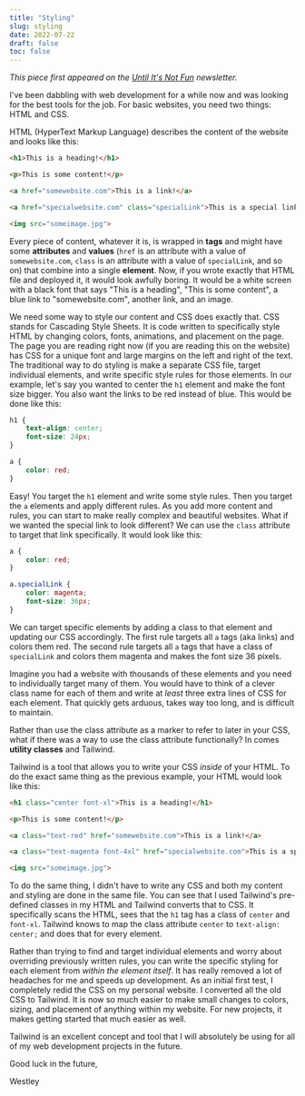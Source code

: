 ```yaml
---
title: "Styling"
slug: styling
date: 2022-07-22
draft: false
toc: false
---
```

*This piece first appeared on the [Until It's Not Fun](https://untilitsnotfun.com/posts/2022-07-22/) newsletter.*

I've been dabbling with web development for a while now and was looking for the best tools for the job. For basic websites, you need two things: HTML and CSS.

HTML (HyperText Markup Language) describes the content of the website and looks like this:
```html
<h1>This is a heading!</h1>

<p>This is some content!</p>

<a href="somewebsite.com">This is a link!</a>

<a href="specialwebsite.com" class="specialLink">This is a special link</a>

<img src="someimage.jpg">
```
Every piece of content, whatever it is, is wrapped in **tags** and might have some **attributes** and **values** (`href` is an attribute with a value of `somewebsite.com`, `class` is an attribute with a value of `specialLink`, and so on) that combine into a single **element**. Now, if you wrote exactly that HTML file and deployed it, it would look awfully boring. It would be a white screen with a black font that says "This is a heading", "This is some content", a blue link to "somewebsite.com", another link, and an image.

We need some way to style our content and CSS does exactly that. CSS stands for Cascading Style Sheets. It is code written to specifically style HTML by changing colors, fonts, animations, and placement on the page. The page you are reading right now (if you are reading this on the website) has CSS for a unique font and large margins on the left and right of the text. The traditional way to do styling is make a separate CSS file, target individual elements, and write specific style rules for those elements. In our example, let's say you wanted to center the `h1` element and make the font size bigger. You also want the links to be red instead of blue. This would be done like this:
```css
h1 {
	text-align: center;
	font-size: 24px;
}

a {
	color: red;
}
```
Easy! You target the `h1` element and write some style rules. Then you target the `a` elements and apply different rules. As you add more content and rules, you can start to make really complex and beautiful websites. What if we wanted the special link to look different? We can use the `class` attribute to target that link specifically. It would look like this:
```css
a {
	color: red;
}

a.specialLink {
	color: magenta;
	font-size: 36px;
}
```
We can target specific elements by adding a class to that element and updating our CSS accordingly. The first rule targets all `a` tags (aka links) and colors them red. The second rule targets all `a` tags that have a class of `specialLink` and colors them magenta and makes the font size 36 pixels.

Imagine you had a website with thousands of these elements and you need to individually target many of them. You would have to think of a clever class name for each of them and write at *least* three extra lines of CSS for each element. That quickly gets arduous, takes way too long, and is difficult to maintain.

Rather than use the class attribute as a marker to refer to later in your CSS, what if there was a way to use the class attribute functionally? In comes **utility classes** and Tailwind.

Tailwind is a tool that allows you to write your CSS *inside* of your HTML. To do the exact same thing as the previous example, your HTML would look like this:
```html
<h1 class="center font-xl">This is a heading!</h1>

<p>This is some content!</p>

<a class="text-red" href="somewebsite.com">This is a link!</a>

<a class="text-magenta font-4xl" href="specialwebsite.com">This is a special link</a>

<img src="someimage.jpg">
```
To do the same thing, I didn't have to write any CSS and both my content and styling are done in the same file. You can see that I used Tailwind's pre-defined classes in my HTML and Tailwind converts that to CSS. It specifically scans the HTML, sees that the `h1` tag has a class of `center` and `font-xl`. Tailwind knows to map the class attribute `center` to `text-align: center;` and does that for every element.

Rather than trying to find and target individual elements and worry about overriding previously written rules, you can write the specific styling for each element from *within the element itself*. It has really removed a lot of headaches for me and speeds up development. As an initial first test, I completely redid the CSS on my personal website. I converted all the old CSS to Tailwind. It is now so much easier to make small changes to colors, sizing, and placement of anything within my website. For new projects, it makes getting started that much easier as well.

Tailwind is an excellent concept and tool that I will absolutely be using for all of my web development projects in the future.

Good luck in the future,

Westley